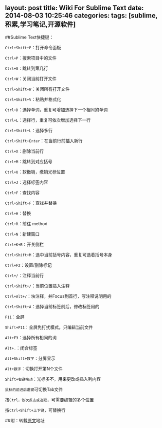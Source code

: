layout: post
title: Wiki For Sublime Text
date: 2014-08-03 10:25:46
categories:
tags: [sublime,积累,学习笔记,开源软件]
---
<!--more-->
##Sublime Text快捷键：

`Ctrl+Shift+P`：打开命令面板

`Ctrl+P`：搜索项目中的文件

`Ctrl+G`：跳转到第几行

`Ctrl+W`：关闭当前打开文件

`Ctrl+Shift+W`：关闭所有打开文件

`Ctrl+Shift+V`：粘贴并格式化

`Ctrl+D`：选择单词，重复可增加选择下一个相同的单词

`Ctrl+L`：选择行，重复可依次增加选择下一行

`Ctrl+Shift+L`：选择多行

`Ctrl+Shift+Enter`：在当前行前插入新行

`Ctrl+X`：删除当前行

`Ctrl+M`：跳转到对应括号

`Ctrl+U`：软撤销，撤销光标位置

`Ctrl+J`：选择标签内容

`Ctrl+F`：查找内容

`Ctrl+Shift+F`：查找并替换

`Ctrl+H`：替换

`Ctrl+R`：前往 method

`Ctrl+N`：新建窗口

`Ctrl+K+B`：开关侧栏

`Ctrl+Shift+M`：选中当前括号内容，重复可选着括号本身

`Ctrl+F2`：设置/删除标记

`Ctrl+/`：注释当前行

`Ctrl+Shift+/`：当前位置插入注释

`Ctrl+Alt+/`：块注释，并Focus到首行，写注释说明用的

`Ctrl+Shift+A`：选择当前标签前后，修改标签用的

`F11`：全屏

`Shift+F11`：全屏免打扰模式，只编辑当前文件

`Alt+F3`：选择所有相同的词

`Alt+.`：闭合标签

`Alt+Shift+数字`：分屏显示

`Alt+数字`：切换打开第N个文件

`Shift+右键拖动`：光标多不，用来更改或插入列内容

`鼠标的前进后退键`可切换Tab文件

按`Ctrl，依次点击或选取`，可需要编辑的多个位置

按`Ctrl+Shift+上下键`，可替换行

##附：转载[原文](http://beginman.cn/resource/wiki/2014/05/07/Sublime-text/)地址